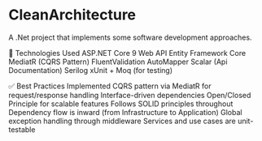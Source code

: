 # CleanArchitecture

A .Net project that implements some software development approaches.

🔧 Technologies Used
ASP.NET Core 9 Web API
Entity Framework Core
MediatR (CQRS Pattern)
FluentValidation
AutoMapper
Scalar (Api Documentation)
Serilog
xUnit + Moq (for testing)

✅ Best Practices Implemented
CQRS pattern via MediatR for request/response handling
Interface-driven dependencies
Open/Closed Principle for scalable features
Follows SOLID principles throughout
Dependency flow is inward (from Infrastructure to Application)
Global exception handling through middleware
Services and use cases are unit-testable
